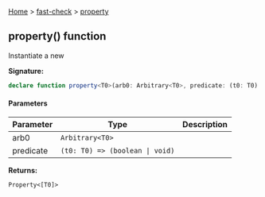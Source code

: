 [Home](/) &gt; [fast-check](../fast-check.md) &gt; [property](property.md)

## property() function

Instantiate a new 

<b>Signature:</b>

```typescript
declare function property<T0>(arb0: Arbitrary<T0>, predicate: (t0: T0) => (boolean | void)): Property<[T0]>;
```

#### Parameters

|  Parameter | Type | Description |
|  --- | --- | --- |
|  arb0 | <code>Arbitrary&lt;T0&gt;</code> |  |
|  predicate | <code>(t0: T0) =&gt; (boolean &#124; void)</code> |  |

<b>Returns:</b>

`Property<[T0]>`

